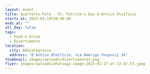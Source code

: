 ```yaml
---
layout: event
title: Quartetto Folk - St. Patrick's Day @ Antico Oleificio
starts_at: 2025-03-19T20:30:00
ends_at: ""
all_day: false
tags:
  - Food & Drink
  - Divertimento
location:
  city: Abbiategrasso
  address: "@ Antico Oleificio, via Amerigo Vespucci 34"
thumbnail: images/uploads/divertimento1.png
flyer: images/uploads/whatsapp-image-2025-01-27-at-13.47.57.jpeg
---
```

